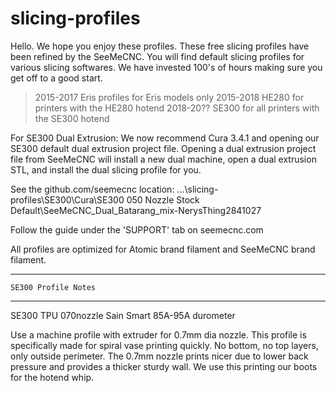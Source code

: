 # slicing-profiles

Hello.  We hope you enjoy these profiles.  These free slicing profiles have been refined by the SeeMeCNC.  You will find default slicing profiles for various slicing softwares.  We have invested 100's of hours making sure you get off to a good start. 


> 2015-2017 Eris profiles for Eris models only
> 2015-2018 HE280 for printers with the HE280 hotend
> 2018-20?? SE300 for all printers with the SE300 hotend


For SE300 Dual Extrusion:
We now recommend Cura 3.4.1 and opening our SE300 default dual extrusion project file.  Opening a dual extrusion project file from SeeMeCNC will install a new dual machine, open a dual extrusion STL, and install the dual slicing profile for you.

See the github.com/seemecnc location: ...\slicing-profiles\SE300\Cura\SE300 050 Nozzle Stock Default\SeeMeCNC_Dual_Batarang_mix-NerysThing2841027

Follow the guide under the 'SUPPORT' tab on seemecnc.com

All profiles are optimized for Atomic brand filament and SeeMeCNC brand filament.



--------------------------
    SE300 Profile Notes
--------------------------

SE300 TPU 070nozzle Sain Smart 85A-95A durometer

Use a machine profile with extruder for 0.7mm dia nozzle. This profile is specifically made for spiral vase printing quickly. No bottom, no top layers, only outside perimeter. The 0.7mm nozzle prints nicer due to lower back pressure and provides a thicker sturdy wall. We use this printing our boots for the hotend whip.

